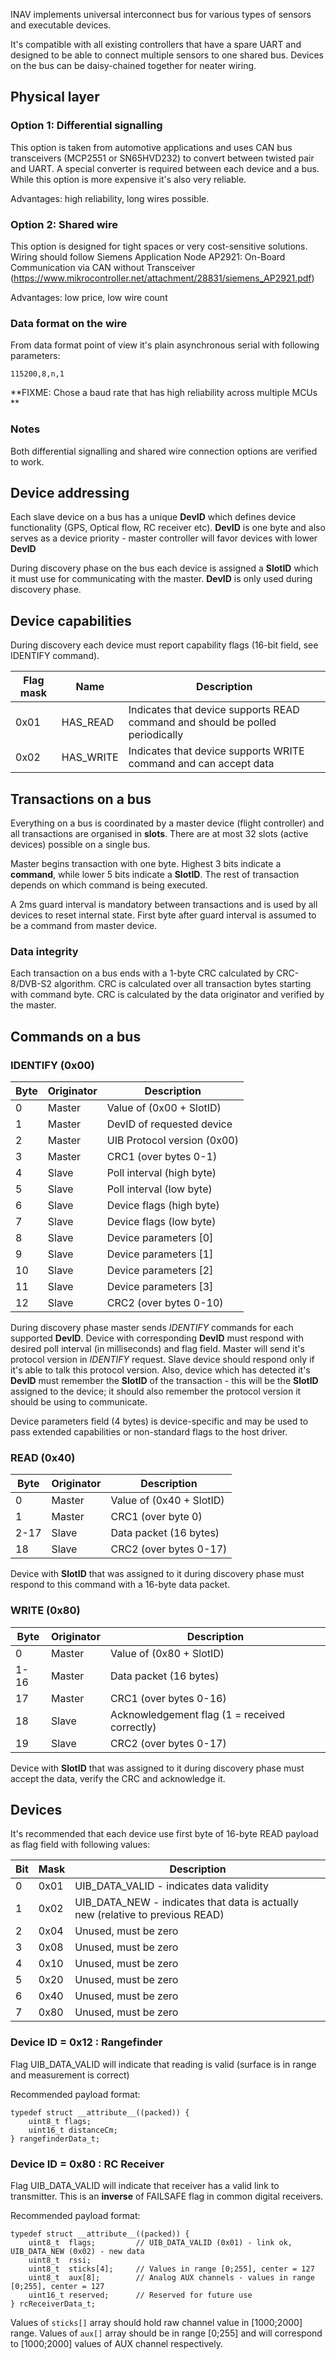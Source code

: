 INAV implements universal interconnect bus for various types of sensors and executable devices.

It's compatible with all existing controllers that have a spare UART and designed to be able to connect multiple sensors to one shared bus. Devices on the bus can be daisy-chained together for neater wiring.

## Physical layer
### Option 1: Differential signalling

This option is taken from automotive applications and uses CAN bus transceivers (MCP2551 or SN65HVD232) to convert between twisted pair and UART. A special converter is required between each device and a bus. While this option is more expensive it's also very reliable.

Advantages: high reliability, long wires possible.

### Option 2: Shared wire

This option is designed for tight spaces or very cost-sensitive solutions. Wiring should follow Siemens Application Node AP2921: On-Board Communication via CAN without Transceiver (https://www.mikrocontroller.net/attachment/28831/siemens_AP2921.pdf)

Advantages: low price, low wire count

### Data format on the wire

From data format point of view it's plain asynchronous serial with following parameters: 
```
115200,8,n,1
```
**FIXME: Chose a baud rate that has high reliability across multiple MCUs **

### Notes

Both differential signalling and shared wire connection options are verified to work.

## Device addressing

Each slave device on a bus has a unique **DevID** which defines device functionality (GPS, Optical flow, RC receiver etc). **DevID** is one byte and also serves as a device priority - master controller will favor devices with lower **DevID**

During discovery phase on the bus each device is assigned a **SlotID** which it must use for communicating with the master. **DevID** is only used during discovery phase.

## Device capabilities

During discovery each device must report capability flags (16-bit field, see IDENTIFY command).

| Flag mask | Name       | Description |
|-----------|------------|-------------|
| 0x01      | HAS_READ   | Indicates that device supports READ command and should be polled periodically |
| 0x02      | HAS_WRITE  | Indicates that device supports WRITE command and can accept data |

## Transactions on a bus

Everything on a bus is coordinated by a master device (flight controller) and all transactions are organised in **slots**. There are at most 32 slots (active devices) possible on a single bus.

Master begins transaction with one byte. Highest 3 bits indicate a **command**, while lower 5 bits indicate a **SlotID**. The rest of transaction depends on which command is being executed.

A 2ms guard interval is mandatory between transactions and is used by all devices to reset internal state. First byte after guard interval is assumed to be a command from master device.

### Data integrity

Each transaction on a bus ends with a 1-byte CRC calculated by CRC-8/DVB-S2 algorithm. 
CRC is calculated over all transaction bytes starting with command byte. 
CRC is calculated by the data originator and verified by the master.

## Commands on a bus

### IDENTIFY (0x00)

| Byte | Originator | Description |
|------|------------|-------------|
| 0    | Master     | Value of (0x00 + SlotID)  |
| 1    | Master     | DevID of requested device |
| 2    | Master     | UIB Protocol version (0x00) |
| 3    | Master     | CRC1 (over bytes 0-1)     |
| 4    | Slave      | Poll interval (high byte) |
| 5    | Slave      | Poll interval (low byte)  |
| 6    | Slave      | Device flags (high byte)  |
| 7    | Slave      | Device flags (low byte)   |
| 8    | Slave      | Device parameters [0]     |
| 9    | Slave      | Device parameters [1]     |
| 10   | Slave      | Device parameters [2]     |
| 11   | Slave      | Device parameters [3]     |
| 12   | Slave      | CRC2 (over bytes 0-10)    |

During discovery phase master sends *IDENTIFY* commands for each supported **DevID**.
Device with corresponding **DevID** must respond with desired poll interval (in milliseconds) and flag field.
Master will send it's protocol version in *IDENTIFY* request. Slave device should respond only if it's able to talk this protocol version.
Also, device which has detected it's **DevID** must remember the **SlotID** of the transaction - this will be the **SlotID** assigned to the device; it should also remember the protocol version it should be using to communicate.

Device parameters field (4 bytes) is device-specific and may be used to pass extended capabilities or non-standard flags to the host driver.

### READ (0x40)

| Byte | Originator | Description |
|------|------------|-------------|
| 0    | Master     | Value of (0x40 + SlotID)  |
| 1    | Master     | CRC1 (over byte 0)        |
| 2-17 | Slave      | Data packet (16 bytes)    |
| 18   | Slave      | CRC2 (over bytes 0-17)    |

Device with **SlotID** that was assigned to it during discovery phase must respond to this command with a 16-byte data packet.

### WRITE (0x80)

| Byte | Originator | Description |
|------|------------|-------------|
| 0    | Master     | Value of (0x80 + SlotID)  |
| 1-16 | Master     | Data packet (16 bytes)    |
| 17   | Master     | CRC1 (over bytes 0-16)    |
| 18   | Slave      | Acknowledgement flag (1 = received correctly) |
| 19   | Slave      | CRC2 (over bytes 0-17)    |

Device with **SlotID** that was assigned to it during discovery phase must accept the data, verify the CRC and acknowledge it.

## Devices

It's recommended that each device use first byte of 16-byte READ payload as flag field with following values:

| Bit | Mask | Description |
|-----|------|-------------|
| 0   | 0x01 | UIB_DATA_VALID - indicates data validity  |
| 1   | 0x02 | UIB_DATA_NEW - indicates that data is actually new (relative to previous READ)  |
| 2   | 0x04 | Unused, must be zero |
| 3   | 0x08 | Unused, must be zero |
| 4   | 0x10 | Unused, must be zero |
| 5   | 0x20 | Unused, must be zero |
| 6   | 0x40 | Unused, must be zero |
| 7   | 0x80 | Unused, must be zero |

### Device ID = 0x12 : Rangefinder

Flag UIB_DATA_VALID will indicate that reading is valid (surface is in range and measurement is correct)

Recommended payload format:

```
typedef struct __attribute__((packed)) {
    uint8_t flags;
    uint16_t distanceCm;
} rangefinderData_t;
```

### Device ID = 0x80 : RC Receiver

Flag UIB_DATA_VALID will indicate that receiver has a valid link to transmitter. This is an **inverse** of FAILSAFE flag in common digital receivers.

Recommended payload format:

```
typedef struct __attribute__((packed)) {
    uint8_t  flags;         // UIB_DATA_VALID (0x01) - link ok, UIB_DATA_NEW (0x02) - new data
    uint8_t  rssi;
    uint8_t  sticks[4];     // Values in range [0;255], center = 127
    uint8_t  aux[8];        // Analog AUX channels - values in range [0;255], center = 127
    uint16_t reserved;      // Reserved for future use
} rcReceiverData_t;
```

Values of `sticks[]` array should hold raw channel value in [1000;2000] range.
Values of `aux[]` array should be in range [0;255] and will correspond to [1000;2000] values of AUX channel respectively.
